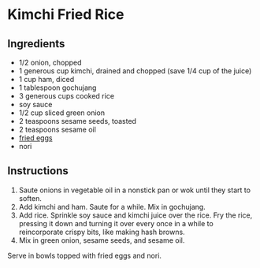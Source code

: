 # Kimchi Fried Rice

## Ingredients

- 1/2 onion, chopped
- 1 generous cup kimchi, drained and chopped (save 1/4 cup of the juice)
- 1 cup ham, diced
- 1 tablespoon gochujang
- 3 generous cups cooked rice
- soy sauce
- 1/2 cup sliced green onion
- 2 teaspoons sesame seeds, toasted
- 2 teaspoons sesame oil
- [fried eggs](fried-eggs.md)
- nori

## Instructions

1. Saute onions in vegetable oil in a nonstick pan or wok until they start to soften.
2. Add kimchi and ham. Saute for a while. Mix in gochujang.
3. Add rice. Sprinkle soy sauce and kimchi juice over the rice. Fry the rice, pressing it down and turning it over every once in a while to reincorporate crispy bits, like making hash browns.
4. Mix in green onion, sesame seeds, and sesame oil.

Serve in bowls topped with fried eggs and nori.
